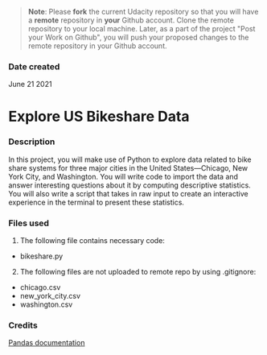 >**Note**: Please **fork** the current Udacity repository so that you will have a **remote** repository in **your** Github account. Clone the remote repository to your local machine. Later, as a part of the project "Post your Work on Github", you will push your proposed changes to the remote repository in your Github account.

### Date created
June 21 2021

# Explore US Bikeshare Data


### Description
In this project, you will make use of Python to explore data related to bike share systems for three major cities in the United States—Chicago, New York City, and Washington. You will write code to import the data and answer interesting questions about it by computing descriptive statistics. You will also write a script that takes in raw input to create an interactive experience in the terminal to present these statistics.


### Files used
1. The following file contains necessary code:
  * bikeshare.py
2. The following files are not uploaded to remote repo by using .gitignore:
  * chicago.csv
  * new_york_city.csv
  * washington.csv

### Credits
[Pandas documentation](https://pandas.pydata.org/docs/)

